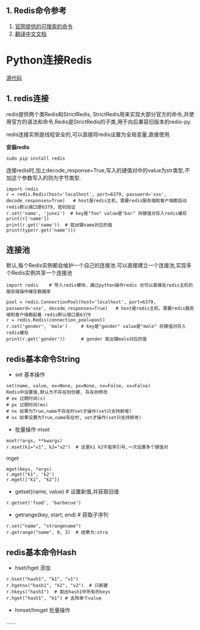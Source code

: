 ## 1. Redis命令参考
1. [官网提供的可搜索的命令](https://redis.io/commands)
2. [翻译中文文档](https://wizardforcel.gitbooks.io/redis-doc/)

# Python连接Redis
[源代码](https://github.com/andymccurdy/redis-py)

## 1. redis连接
redis提供两个类Redis和StrictRedis, StrictRedis用来实现大部分官方的命令,并使用官方的语法和命令,Redis是StrictRedis的子类,用于向后兼容旧版本的redis-py.

redis连接实例是线程安全的,可以直接将redis设置为全局变量,直接使用.

**安装redis**
```
sudo pip install redis
```

连接redis时,加上decode_response=True,写入的键值对中的value为str类型,不加这个参数写入的则为字节类型.

```
import redis
r = redis.Redis(host='localhost', port=6379, password='xxx', decode_responses=True)   # host是redis主机，需要redis服务端和客户端都启动 redis默认端口是6379, 密码验证
r.set('name', 'junxi')  # key是"foo" value是"bar" 将键值对存入redis缓存
print(r['name'])
print(r.get('name'))  # 取出键name对应的值
print(type(r.get('name')))
```

## 连接池

默认,每个Redis实例都会维护一个自己的连接池.可以直接建立一个连接池,实现多个Redis实例共享一个连接池
```
import redis    # 导入redis模块，通过python操作redis 也可以直接在redis主机的服务端操作缓存数据库

pool = redis.ConnectionPool(host='localhost', port=6379, password='xxx', decode_responses=True)   # host是redis主机，需要redis服务端和客户端都起着 redis默认端口是6379
r = redis.Redis(connection_pool=pool)
r.set('gender', 'male')     # key是"gender" value是"male" 将键值对存入redis缓存
print(r.get('gender'))      # gender 取出键male对应的值
```

## redis基本命令String

- set 基本操作
```
set(name, value, ex=None, px=None, nx=False, xx=False)
Redis中设置值,默认为不存在则创建, 存在则修改
# ex 过期时间(s)
# px 过期时间(ms)
# nx 如果为True,name不存在时set才操作(set只支持新增)
# xx 如果设置为True,name存在时, set才操作(set只支持修改)
```

- 批量操作
mset
```
mset(*args, **kwargs)
r.mset(k1="v1", k2="v2")  # 这里k1 k2不能带引号,一次设置多个键值对
```

mget
```
mget(keys, *args)
r.mget("k1", 'k2')
r.mget(["k1", "k2"])

```

- getset(name, value)  # 设置新值,并获取旧值
```
r.getset('food', 'barbecue')
```

- getrange(key, start, end)  # 获取子序列
```
r.set("name", "strangename")
r.getrange("name", 0, 3)  # 结果为:stra
```


## redis基本命令Hash

- hset/hget 添加
```
r.hset("hash1", "k1", "v1")
r.hgetnx("hash1", "k2", "v2")  # 只新建
r.hkeys("hash1")  # 取出hash1中所有的keys
r.hget("hash1", "k1") # 去除单个value
```

- hmset/hmget  批量操作

......